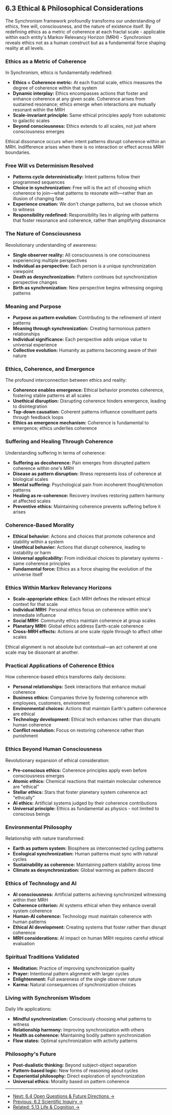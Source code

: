 ## 6.3 Ethical & Philosophical Considerations

 The Synchronism framework profoundly transforms our understanding of ethics, free will, consciousness, and the nature of existence itself. By redefining ethics as a metric of coherence at each fractal scale - applicable within each entity's Markov Relevancy Horizon (MRH) - Synchronism reveals ethics not as a human construct but as a fundamental force shaping reality at all levels.

 ### Ethics as a Metric of Coherence

 In Synchronism, ethics is fundamentally redefined:

 - **Ethics = Coherence metric:** At each fractal scale, ethics measures the degree of coherence within that system
- **Dynamic interplay:** Ethics encompasses actions that foster and enhance coherence at any given scale. Coherence arises from sustained resonance; ethics emerge when interactions are mutually resonant within the MRH
- **Scale-invariant principle:** Same ethical principles apply from subatomic to galactic scales
- **Beyond consciousness:** Ethics extends to all scales, not just where consciousness emerges

 Ethical dissonance occurs when intent patterns disrupt coherence within an MRH. Indifference arises when there is no interaction or effect across MRH boundaries.

 ### Free Will vs Determinism Resolved

 - **Patterns cycle deterministically:** Intent patterns follow their programmed sequences
- **Choice in synchronization:** Free will is the act of choosing which coherence to join—what patterns to resonate with—rather than an illusion of changing fate
- **Experience creation:** We don't change patterns, but we choose which to witness
- **Responsibility redefined:** Responsibility lies in aligning with patterns that foster resonance and coherence, rather than amplifying dissonance

 ### The Nature of Consciousness

 Revolutionary understanding of awareness:

 - **Single observer reality:** All consciousness is one consciousness experiencing multiple perspectives
- **Individual as perspective:** Each person is a unique synchronization viewpoint
- **Death as desynchronization:** Pattern continues but synchronization perspective changes
- **Birth as synchronization:** New perspective begins witnessing ongoing patterns

 ### Meaning and Purpose

 - **Purpose as pattern evolution:** Contributing to the refinement of intent patterns
- **Meaning through synchronization:** Creating harmonious pattern relationships
- **Individual significance:** Each perspective adds unique value to universal experience
- **Collective evolution:** Humanity as patterns becoming aware of their nature

 ### Ethics, Coherence, and Emergence

 The profound interconnection between ethics and reality:

 - **Coherence enables emergence:** Ethical behavior promotes coherence, fostering stable patterns at all scales
- **Unethical disruption:** Disrupting coherence hinders emergence, leading to disintegration
- **Top-down causation:** Coherent patterns influence constituent parts through feedback loops
- **Ethics as emergence mechanism:** Coherence is fundamental to emergence; ethics underlies coherence

 ### Suffering and Healing Through Coherence

 Understanding suffering in terms of coherence:

 - **Suffering as decoherence:** Pain emerges from disrupted pattern coherence within one's MRH
- **Disease as pattern disruption:** Illness represents loss of coherence at biological scales
- **Mental suffering:** Psychological pain from incoherent thought/emotion patterns
- **Healing as re-coherence:** Recovery involves restoring pattern harmony at affected scales
- **Preventive ethics:** Maintaining coherence prevents suffering before it arises

 ### Coherence-Based Morality

 - **Ethical behavior:** Actions and choices that promote coherence and stability within a system
- **Unethical behavior:** Actions that disrupt coherence, leading to instability or harm
- **Universal applicability:** From individual choices to planetary systems - same coherence principles
- **Fundamental force:** Ethics as a force shaping the evolution of the universe itself

 ### Ethics Within Markov Relevancy Horizons

 - **Scale-appropriate ethics:** Each MRH defines the relevant ethical context for that scale
- **Individual MRH:** Personal ethics focus on coherence within one's immediate influence
- **Social MRH:** Community ethics maintain coherence at group scales
- **Planetary MRH:** Global ethics address Earth-scale coherence
- **Cross-MRH effects:** Actions at one scale ripple through to affect other scales

 Ethical alignment is not absolute but contextual—an act coherent at one scale may be dissonant at another.

 ### Practical Applications of Coherence Ethics

 How coherence-based ethics transforms daily decisions:

 - **Personal relationships:** Seek interactions that enhance mutual coherence
- **Business ethics:** Companies thrive by fostering coherence with employees, customers, environment
- **Environmental choices:** Actions that maintain Earth's pattern coherence are ethical
- **Technology development:** Ethical tech enhances rather than disrupts human coherence
- **Conflict resolution:** Focus on restoring coherence rather than punishment

 ### Ethics Beyond Human Consciousness

 Revolutionary expansion of ethical consideration:

 - **Pre-conscious ethics:** Coherence principles apply even before consciousness emerges
- **Atomic ethics:** Chemical reactions that maintain molecular coherence are "ethical"
- **Stellar ethics:** Stars that foster planetary system coherence act "ethically"
- **AI ethics:** Artificial systems judged by their coherence contributions
- **Universal principle:** Ethics as fundamental as physics - not limited to conscious beings

 ### Environmental Philosophy

 Relationship with nature transformed:

 - **Earth as pattern system:** Biosphere as interconnected cycling patterns
- **Ecological synchronization:** Human patterns must sync with natural cycles
- **Sustainability as coherence:** Maintaining pattern stability across time
- **Climate as desynchronization:** Global warming as pattern discord

 ### Ethics of Technology and AI

 - **AI consciousness:** Artificial patterns achieving synchronized witnessing within their MRH
- **Coherence criterion:** AI systems ethical when they enhance overall system coherence
- **Human-AI coherence:** Technology must maintain coherence with human patterns
- **Ethical AI development:** Creating systems that foster rather than disrupt coherence
- **MRH considerations:** AI impact on human MRH requires careful ethical evaluation

 ### Spiritual Traditions Validated

 - **Meditation:** Practice of improving synchronization quality
- **Prayer:** Intentional pattern alignment with larger cycles
- **Enlightenment:** Full awareness of the single observer nature
- **Karma:** Natural consequences of synchronization choices

 ### Living with Synchronism Wisdom

 Daily life applications:

 - **Mindful synchronization:** Consciously choosing what patterns to witness
- **Relationship harmony:** Improving synchronization with others
- **Health as coherence:** Maintaining bodily pattern synchronization
- **Flow states:** Optimal synchronization with activity patterns

 ### Philosophy's Future

 - **Post-dualistic thinking:** Beyond subject-object separation
- **Pattern-based logic:** New forms of reasoning about cycles
- **Experiential philosophy:** Direct exploration of synchronization
- **Universal ethics:** Morality based on pattern coherence

---

 - [Next: 6.4 Open Questions & Future Directions →](#open-questions)
- [Previous: 6.2 Scientific Inquiry →](#scientific-inquiry)
- [Related: 5.13 Life & Cognition →](#life-cognition)

